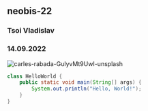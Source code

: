 ## neobis-22
### Tsoi Vladislav
### 14.09.2022

![carles-rabada-GulyvMt9UwI-unsplash](https://user-images.githubusercontent.com/78139624/190081493-098e6ec4-5c1f-4fee-978f-33b6a5724796.jpg)

``` java
class HelloWorld {
    public static void main(String[] args) {
        System.out.println("Hello, World!"); 
    }
}
```
